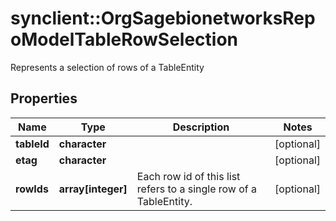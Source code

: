 # synclient::OrgSagebionetworksRepoModelTableRowSelection

Represents a selection of rows of a TableEntity

## Properties
Name | Type | Description | Notes
------------ | ------------- | ------------- | -------------
**tableId** | **character** |  | [optional] 
**etag** | **character** |  | [optional] 
**rowIds** | **array[integer]** | Each row id of this list refers to a single row of a TableEntity. | [optional] 


